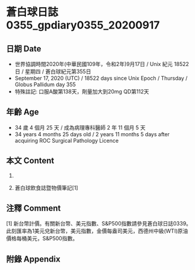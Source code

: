 [_metadata_:encoding]: - "utf-8"
[_metadata_:language]: - "zh-Hant-TW"
[_metadata_:fileformat]: - "markdown"
[_metadata_:MIME_type]: - "text/plain"
[_metadata_:markdown_version]: - "commonmark version 0.29"
[_metadata_:markdown_spec]: - "https://spec.commonmark.org/0.29/"

# 蒼白球日誌0355_gpdiary0355_20200917 #

## 日期 Date ##

* 世界協調時間2020年(中華民國109年，令和2年)9月17日 / Unix 紀元 18522 日 / 星期四 / 蒼白球紀元第355日
* September 17, 2020 (UTC) / 18522 days since Unix Epoch / Thursday / Globus Pallidum day 355
* 特殊註記: 口服A酸第138天，劑量加大到20mg QD第112天

## 年齡 Age ##

* 34 歲 4 個月 25 天 / 成為病理專科醫師 2 年 11 個月 5 天
* 34 years 4 months 25 days old / 2 years 11 months 5 days after acquiring ROC Surgical Pathology Licence

## 本文 Content ##

1. 

    
2. 蒼白球飲食誌暨物價筆記[1]

    

## 注釋 Comment ##

[1] 新台幣計價。有關新台幣、美元指數、S&P500指數請參見蒼白球日誌0339。此刻匯率為1美元兌新台幣，美元指數，金價每盎司美元，西德州中級(WTI)原油價格每桶美元，S&P500指數。



## 附錄 Appendix ##

